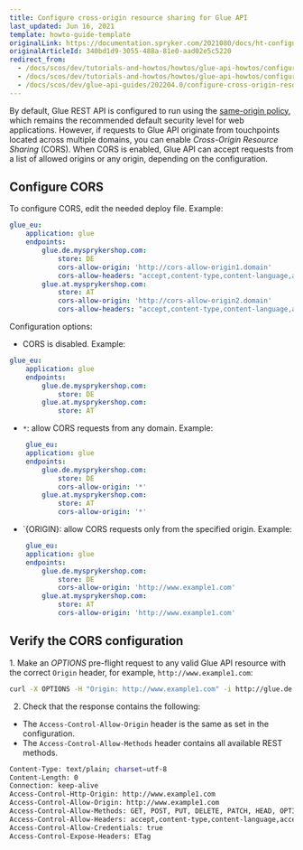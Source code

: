 ```yaml
---
title: Configure cross-origin resource sharing for Glue API
last_updated: Jun 16, 2021
template: howto-guide-template
originalLink: https://documentation.spryker.com/2021080/docs/ht-configuring-glue-for-cross-origin-requests-201903
originalArticleId: 340bd1d9-3055-488a-81e0-aad02e5c5220
redirect_from:
  - /docs/scos/dev/tutorials-and-howtos/howtos/glue-api-howtos/configuring-glue-for-cross-origin-requests.html
  - /docs/scos/dev/tutorials-and-howtos/howtos/glue-api-howtos/configure-cross-origin-resource-sharing-for-glue-api.html
  - /docs/scos/dev/glue-api-guides/202204.0/configure-cross-origin-resource-sharing-for-glue-api.html
---
```


By default, Glue REST API is configured to run using the [same-origin policy](https://en.wikipedia.org/wiki/Same-origin_policy), which remains the recommended default security level for web applications. However, if requests to Glue API originate from touchpoints located across multiple domains, you can enable *Cross-Origin Resource Sharing* (CORS). When CORS is enabled, Glue API can accept requests from a list of allowed origins or any origin, depending on the configuration.


## Configure CORS

To configure CORS, edit the needed deploy file. Example:

```yml
glue_eu:
    application: glue
    endpoints:
        glue.de.mysprykershop.com:
            store: DE
            cors-allow-origin: 'http://cors-allow-origin1.domain'
            cors-allow-headers: "accept,content-type,content-language,accept-language,authorization,User-Agent,newrelic,traceparent,tracestate"
        glue.at.mysprykershop.com:
            store: AT
            cors-allow-origin: 'http://cors-allow-origin2.domain'
            cors-allow-headers: "accept,content-type,content-language,accept-language,authorization,If-Match,Cache-Control,If-Modified-Since,User-Agent,newrelic,traceparent,tracestate,X-Device-Id"
```

 Configuration options:

* CORS is disabled. Example:

```yml
glue_eu:
    application: glue
    endpoints:
        glue.de.mysprykershop.com:
            store: DE
        glue.at.mysprykershop.com:
            store: AT
```

*  `*`: allow CORS requests from any domain. Example:

```yml
    glue_eu:
    application: glue
    endpoints:
        glue.de.mysprykershop.com:
            store: DE
            cors-allow-origin: '*'
        glue.at.mysprykershop.com:
            store: AT
            cors-allow-origin: '*'
```

* `{ORIGIN}: allow CORS requests only from the specified origin. Example:

```yml
    glue_eu:
    application: glue
    endpoints:
        glue.de.mysprykershop.com:
            store: DE
            cors-allow-origin: 'http://www.example1.com'
        glue.at.mysprykershop.com:
            store: AT
            cors-allow-origin: 'http://www.example1.com'
```

## Verify the CORS configuration

1. Make an _OPTIONS_ pre-flight request to any valid Glue API resource with the correct `Origin` header, for example, `http://www.example1.com`:

```bash
curl -X OPTIONS -H "Origin: http://www.example1.com" -i http://glue.de.mysprykershop.com
```

2. Check that the response contains the following:

* The `Access-Control-Allow-Origin` header is the same as set in the configuration.
* The `Access-Control-Allow-Methods` header contains all available REST methods.

```bash
Content-Type: text/plain; charset=utf-8
Content-Length: 0
Connection: keep-alive
Access-Control-Http-Origin: http://www.example1.com
Access-Control-Allow-Origin: http://www.example1.com
Access-Control-Allow-Methods: GET, POST, PUT, DELETE, PATCH, HEAD, OPTIONS
Access-Control-Allow-Headers: accept,content-type,content-language,accept-language,authorization,X-Anonymous-Customer-Unique-Id,Merchant-Reference,If-Match,Cache-Control,If-Modified-Since,User-Agent,newrelic,traceparent,tracestate
Access-Control-Allow-Credentials: true
Access-Control-Expose-Headers: ETag
```
